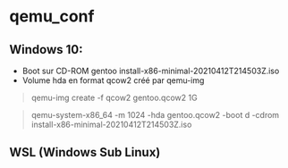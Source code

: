 # qemu_conf

## Windows 10:

* Boot sur CD-ROM gentoo install-x86-minimal-20210412T214503Z.iso
* Volume hda en format qcow2 créé par qemu-img
>qemu-img create -f qcow2 gentoo.qcow2 1G

>qemu-system-x86_64 -m 1024 -hda gentoo.qcow2 -boot d -cdrom install-x86-minimal-20210412T214503Z.iso

## WSL (Windows Sub Linux)

